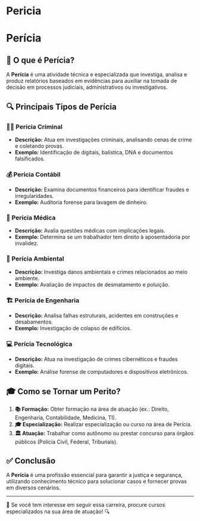 # Pericia

# Perícia

## 📌 O que é Perícia?
A **Perícia** é uma atividade técnica e especializada que investiga, analisa e produz relatórios baseados em evidências para auxiliar na tomada de decisão em processos judiciais, administrativos ou investigativos.

## 🔍 Principais Tipos de Perícia

### 🕵️‍♂️ Perícia Criminal
- **Descrição:** Atua em investigações criminais, analisando cenas de crime e coletando provas.
- **Exemplo:** Identificação de digitais, balística, DNA e documentos falsificados.

### 💰 Perícia Contábil
- **Descrição:** Examina documentos financeiros para identificar fraudes e irregularidades.
- **Exemplo:** Auditoria forense para lavagem de dinheiro.

### 🏥 Perícia Médica
- **Descrição:** Avalia questões médicas com implicações legais.
- **Exemplo:** Determina se um trabalhador tem direito à aposentadoria por invalidez.

### 🌱 Perícia Ambiental
- **Descrição:** Investiga danos ambientais e crimes relacionados ao meio ambiente.
- **Exemplo:** Avaliação de impactos de desmatamento e poluição.

### 🏗️ Perícia de Engenharia
- **Descrição:** Analisa falhas estruturais, acidentes em construções e desabamentos.
- **Exemplo:** Investigação de colapso de edifícios.

### 💻 Perícia Tecnológica
- **Descrição:** Atua na investigação de crimes cibernéticos e fraudes digitais.
- **Exemplo:** Análise forense de computadores e dispositivos eletrônicos.

## 🎓 Como se Tornar um Perito?
1. **📚 Formação:** Obter formação na área de atuação (ex.: Direito, Engenharia, Contabilidade, Medicina, TI).
2. **🎓 Especialização:** Realizar especialização ou curso na área de Perícia.
3. **🏛️ Atuação:** Trabalhar como autônomo ou prestar concurso para órgãos públicos (Polícia Civil, Federal, Tribunais).

## ✅ Conclusão
A **Perícia** é uma profissão essencial para garantir a justiça e segurança, utilizando conhecimento técnico para solucionar casos e fornecer provas em diversos cenários.

---
📢 Se você tem interesse em seguir essa carreira, procure cursos especializados na sua área de atuação! 🔍